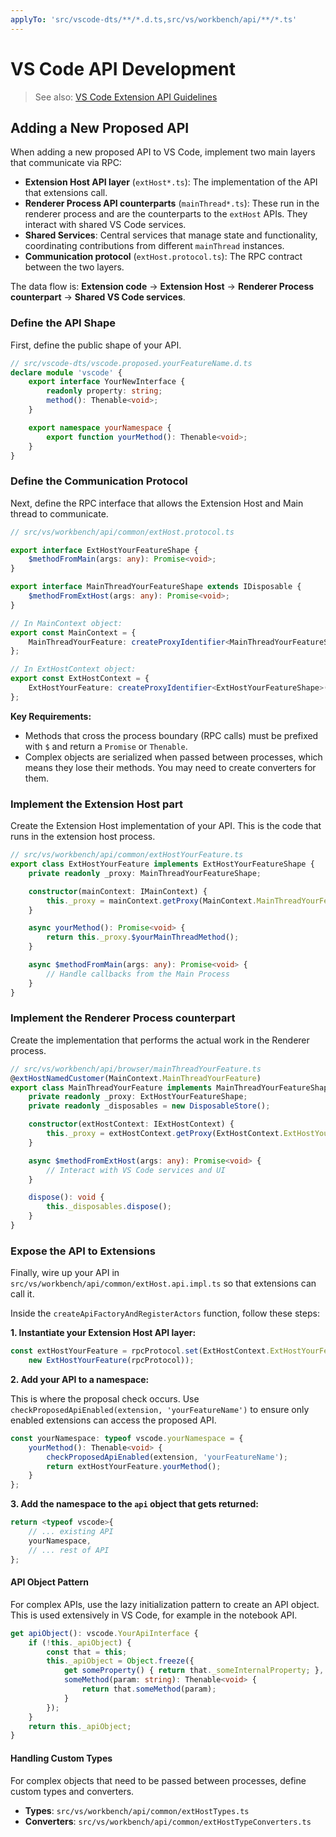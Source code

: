 ```yaml
---
applyTo: 'src/vscode-dts/**/*.d.ts,src/vs/workbench/api/**/*.ts'
---
```


# VS Code API Development

> See also: [VS Code Extension API Guidelines](https://github.com/microsoft/vscode/wiki/Extension-API-guidelines)

<!-- TODO: Add more details about the API development process -->

## Adding a New Proposed API

When adding a new proposed API to VS Code, implement two main layers that communicate via RPC:

- **Extension Host API layer** (`extHost*.ts`): The implementation of the API that extensions call.
- **Renderer Process API counterparts** (`mainThread*.ts`): These run in the renderer process and are the counterparts to the `extHost` APIs. They interact with shared VS Code services.
- **Shared Services**: Central services that manage state and functionality, coordinating contributions from different `mainThread` instances.
- **Communication protocol** (`extHost.protocol.ts`): The RPC contract between the two layers.

The data flow is: **Extension code** → **Extension Host** → **Renderer Process counterpart** → **Shared VS Code services**.

### Define the API Shape

First, define the public shape of your API.

```typescript
// src/vscode-dts/vscode.proposed.yourFeatureName.d.ts
declare module 'vscode' {
    export interface YourNewInterface {
        readonly property: string;
        method(): Thenable<void>;
    }

    export namespace yourNamespace {
        export function yourMethod(): Thenable<void>;
    }
}
```

### Define the Communication Protocol

Next, define the RPC interface that allows the Extension Host and Main thread to communicate.

```typescript
// src/vs/workbench/api/common/extHost.protocol.ts

export interface ExtHostYourFeatureShape {
    $methodFromMain(args: any): Promise<void>;
}

export interface MainThreadYourFeatureShape extends IDisposable {
    $methodFromExtHost(args: any): Promise<void>;
}

// In MainContext object:
export const MainContext = {
    MainThreadYourFeature: createProxyIdentifier<MainThreadYourFeatureShape>('MainThreadYourFeature'),
};

// In ExtHostContext object:
export const ExtHostContext = {
    ExtHostYourFeature: createProxyIdentifier<ExtHostYourFeatureShape>('ExtHostYourFeature'),
};
```

**Key Requirements:**
- Methods that cross the process boundary (RPC calls) must be prefixed with `$` and return a `Promise` or `Thenable`.
- Complex objects are serialized when passed between processes, which means they lose their methods. You may need to create converters for them.

### Implement the Extension Host part

Create the Extension Host implementation of your API. This is the code that runs in the extension host process.

```typescript
// src/vs/workbench/api/common/extHostYourFeature.ts
export class ExtHostYourFeature implements ExtHostYourFeatureShape {
    private readonly _proxy: MainThreadYourFeatureShape;

    constructor(mainContext: IMainContext) {
        this._proxy = mainContext.getProxy(MainContext.MainThreadYourFeature);
    }

    async yourMethod(): Promise<void> {
        return this._proxy.$yourMainThreadMethod();
    }

    async $methodFromMain(args: any): Promise<void> {
        // Handle callbacks from the Main Process
    }
}
```

### Implement the Renderer Process counterpart

Create the implementation that performs the actual work in the Renderer process.

```typescript
// src/vs/workbench/api/browser/mainThreadYourFeature.ts
@extHostNamedCustomer(MainContext.MainThreadYourFeature)
export class MainThreadYourFeature implements MainThreadYourFeatureShape {
    private readonly _proxy: ExtHostYourFeatureShape;
    private readonly _disposables = new DisposableStore();

    constructor(extHostContext: IExtHostContext) {
        this._proxy = extHostContext.getProxy(ExtHostContext.ExtHostYourFeature);
    }

    async $methodFromExtHost(args: any): Promise<void> {
        // Interact with VS Code services and UI
    }

    dispose(): void {
        this._disposables.dispose();
    }
}
```

### Expose the API to Extensions

Finally, wire up your API in `src/vs/workbench/api/common/extHost.api.impl.ts` so that extensions can call it.

Inside the `createApiFactoryAndRegisterActors` function, follow these steps:

**1. Instantiate your Extension Host API layer:**
```typescript
const extHostYourFeature = rpcProtocol.set(ExtHostContext.ExtHostYourFeature,
    new ExtHostYourFeature(rpcProtocol));
```

**2. Add your API to a namespace:**

This is where the proposal check occurs. Use `checkProposedApiEnabled(extension, 'yourFeatureName')` to ensure only enabled extensions can access the proposed API.

```typescript
const yourNamespace: typeof vscode.yourNamespace = {
    yourMethod(): Thenable<void> {
        checkProposedApiEnabled(extension, 'yourFeatureName');
        return extHostYourFeature.yourMethod();
    }
};
```


**3. Add the namespace to the `api` object that gets returned:**
```typescript
return <typeof vscode>{
    // ... existing API
    yourNamespace,
    // ... rest of API
};
```

#### API Object Pattern

For complex APIs, use the lazy initialization pattern to create an API object. This is used extensively in VS Code, for example in the notebook API.

```typescript
get apiObject(): vscode.YourApiInterface {
    if (!this._apiObject) {
        const that = this;
        this._apiObject = Object.freeze({
            get someProperty() { return that._someInternalProperty; },
            someMethod(param: string): Thenable<void> {
                return that.someMethod(param);
            }
        });
    }
    return this._apiObject;
}
```

#### Handling Custom Types

For complex objects that need to be passed between processes, define custom types and converters.
- **Types**: `src/vs/workbench/api/common/extHostTypes.ts`
- **Converters**: `src/vs/workbench/api/common/extHostTypeConverters.ts`
